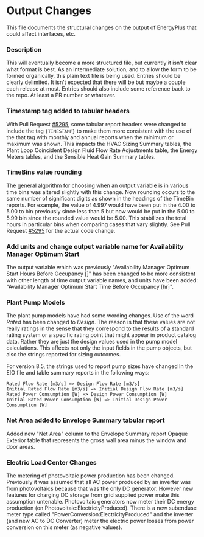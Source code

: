 Output Changes
==============

This file documents the structural changes on the output of EnergyPlus that could affect interfaces, etc.

### Description

This will eventually become a more structured file, but currently it isn't clear what format is best. As an intermediate solution, and to allow the form to be formed organically, this plain text file is being used. Entries should be clearly delimited.  It isn't expected that there will be but maybe a couple each release at most. Entries should also include some reference back to the repo.  At least a PR number or whatever.

### Timestamp tag added to tabular headers

With Pull Request [#5295](https://github.com/NREL/EnergyPlus/pull/5295), some tabular report headers were changed to include the tag ```{TIMESTAMP}``` to make them more consistent with the use of the that tag with monthly and annual reports when the minimum or maximum was shown. This impacts the HVAC Sizing Summary tables, the Plant Loop Coincident Design Fluid Flow Rate Adjustments table,  the Energy Meters tables, and the Sensible Heat Gain Summary tables.

### TimeBins value rounding

The general algorithm for choosing when an output variable is in various time bins was altered slightly with this change. Now rounding occurs to the same number of significant digits as shown in the headings of the TimeBin reports. For example, the value of 4.997 would have been put in the 4.00 to 5.00 to  bin previously since less than 5 but now would be put in the 5.00 to 5.99 bin since the rounded value would be 5.00.  This stabilizes the total hours in particular bins when comparing cases that vary slightly. See Pull Request [#5295](https://github.com/NREL/EnergyPlus/pull/5295) for the actual code change.

### Add units and change output variable name for Availability Manager Optimum Start

The output variable which was previously "Availability Manager Optimum Start Hours Before Occupancy []" has been changed to be more consistent with other length of time output variable names, and units have been added:
"Availability Manager Optimum Start Time Before Occupancy [hr]".

### Plant Pump Models

The plant pump models have had some wording changes.  Use of the word *Rated* has been changed to *Design*. The reason is that these values are not really ratings in the sense that they correspond to the results of a standard rating system or a specific rating point that might appear in product catalog data.  Rather they are just the design values used in the pump model calculations.  This affects not only the input fields in the pump objects, but also the strings reported for sizing outcomes.

For version 8.5, the strings used to report pump sizes have changed In the EIO file and table summary reports in the following ways:

    Rated Flow Rate [m3/s] => Design Flow Rate [m3/s]
    Initial Rated Flow Rate [m3/s] => Initial Design Flow Rate [m3/s]
    Rated Power Consumption [W] => Design Power Consumption [W]
    Initial Rated Power Consumption [W] => Initial Design Power Consumption [W]

### Net Area added to Envelope Summary tabular report

Added new "Net Area" column to the Envelope Summary report Opaque Exterior table that represents the gross wall area minus the window and door areas.

### Electric Load Center Changes

The metering of photovoltaic power production has been changed.  Previously it was assumed that all AC power produced by an inverter was from photovoltaics because that was the only DC generator.  However new features for charging DC storage from grid supplied power make this assumption untenable.  Photovoltaic generators now meter their DC energy production (on Photovoltaic:ElectrictyProduced).  There is a new subenduse meter type called "PowerConversion:ElectricityProduced" and the inverter (and new AC to DC Converter) meter the electric power losses from power conversion on this meter (as negative values). 